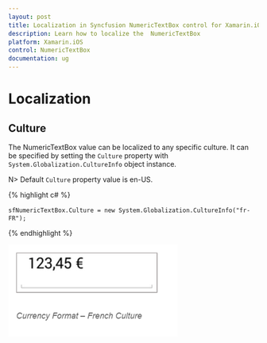 ```yaml
---
layout: post
title: Localization in Syncfusion NumericTextBox control for Xamarin.iOS
description: Learn how to localize the  NumericTextBox
platform: Xamarin.iOS
control: NumericTextBox
documentation: ug
---
```

# Localization

## Culture

The NumericTextBox value can be localized to any specific culture. It can be specified by setting the `Culture` property with `System.Globalization.CultureInfo` object instance.

N> Default `Culture` property value is en-US.

{% highlight c# %}

	sfNumericTextBox.Culture = new System.Globalization.CultureInfo("fr-FR");
	
{% endhighlight %}


![](images/Culture.png)

